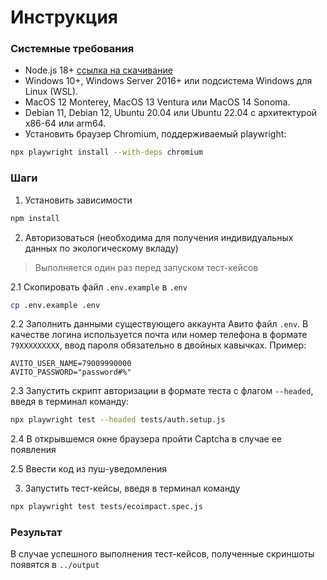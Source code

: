 # Инструкция


### Системные требования
- Node.js 18+ [ссылка на скачивание](https://nodejs.org/en/download)  
- Windows 10+, Windows Server 2016+ или подсистема Windows для Linux (WSL).
- MacOS 12 Monterey, MacOS 13 Ventura или MacOS 14 Sonoma.
- Debian 11, Debian 12, Ubuntu 20.04 или Ubuntu 22.04 с архитектурой x86-64 или arm64.
- Установить браузер Chromium, поддерживаемый playwright:

```bash
npx playwright install --with-deps chromium
```

### Шаги

1. Установить зависимости 

```bash
npm install
```

2. Авторизоваться (необходима для получения индивидуальных данных по экологическому вкладу)

> Выполняется один раз перед запуском тест-кейсов

2.1 Скопировать файл `.env.example` в `.env`

```bash
cp .env.example .env
```

2.2 Заполнить данными существующего аккаунта Авито файл `.env`. В качестве логина используется почта или номер телефона в формате `79XXXXXXXXX`, ввод пароля обязательно в двойных кавычках. 
Пример:

```dotenv
AVITO_USER_NAME=79009990000
AVITO_PASSWORD="password#%"
```

2.3 Запустить скрипт авторизации в формате теста с флагом `--headed`, введя в терминал команду:

```bash
npx playwright test --headed tests/auth.setup.js 
```

2.4 В открывшемся окне браузера пройти Captcha в случае ее появления  

2.5 Ввести код из пуш-уведомления

3. Запустить тест-кейсы, введя в терминал команду

```bash
npx playwright test tests/ecoimpact.spec.js
```
### Результат
В случае успешного выполнения тест-кейсов, полученные скриншоты появятся в `../output`
